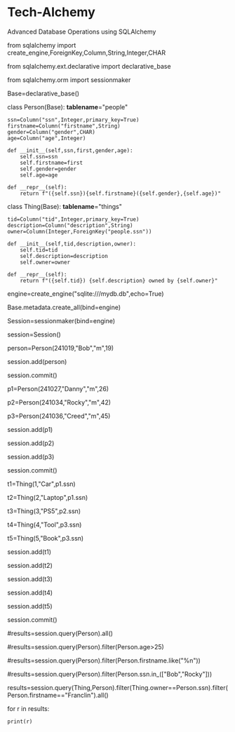 # Tech-Alchemy
Advanced Database Operations using SQLAlchemy

from sqlalchemy import create_engine,ForeignKey,Column,String,Integer,CHAR

from sqlalchemy.ext.declarative import declarative_base

from sqlalchemy.orm import sessionmaker

Base=declarative_base()

class Person(Base):
    __tablename__="people"

    ssn=Column("ssn",Integer,primary_key=True)
    firstname=Column("firstname",String)
    gender=Column("gender",CHAR)
    age=Column("age",Integer)

    def __init__(self,ssn,first,gender,age):
        self.ssn=ssn
        self.firstname=first
        self.gender=gender
        self.age=age

    def __repr__(self):
        return f"({self.ssn}){self.firstname}({self.gender},{self.age})"

class Thing(Base):
    __tablename__="things"

    tid=Column("tid",Integer,primary_key=True)
    description=Column("description",String)
    owner=Column(Integer,ForeignKey("people.ssn"))

    def __init__(self,tid,description,owner):
        self.tid=tid
        self.description=description
        self.owner=owner

    def __repr__(self):
        return f"({self.tid}) {self.description} owned by {self.owner}"

    

engine=create_engine("sqlite:///mydb.db",echo=True)

Base.metadata.create_all(bind=engine)

Session=sessionmaker(bind=engine)

session=Session()

person=Person(241019,"Bob","m",19)

session.add(person)

session.commit()


p1=Person(241027,"Danny","m",26)

p2=Person(241034,"Rocky","m",42)

p3=Person(241036,"Creed","m",45)

session.add(p1)

session.add(p2)

session.add(p3)

session.commit()

t1=Thing(1,"Car",p1.ssn)

t2=Thing(2,"Laptop",p1.ssn)

t3=Thing(3,"PS5",p2.ssn)

t4=Thing(4,"Tool",p3.ssn)

t5=Thing(5,"Book",p3.ssn)

session.add(t1)

session.add(t2)

session.add(t3)

session.add(t4)

session.add(t5)

session.commit()

#results=session.query(Person).all()

#results=session.query(Person).filter(Person.age>25)

#results=session.query(Person).filter(Person.firstname.like("%n"))

#results=session.query(Person).filter(Person.ssn.in_(["Bob","Rocky"]))


results=session.query(Thing,Person).filter(Thing.owner==Person.ssn).filter(Person.firstname=="Franclin").all()

for r in results:

    print(r)

